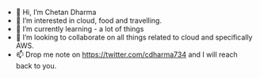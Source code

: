 - 👋 Hi, I’m Chetan Dharma
- 👀 I’m interested in cloud, food and travelling. 
- 🌱 I’m currently learning - a lot of things 
- 💞️ I’m looking to collaborate on all things related to cloud and specifically AWS. 
- 📫 Drop me note on https://twitter.com/cdharma734 and I will reach back to you. 

<!---
cdharma/cdharma is a ✨ special ✨ repository because its `README.md` (this file) appears on your GitHub profile.
You can click the Preview link to take a look at your changes.
--->
